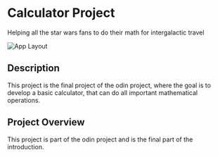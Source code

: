 # Calculator Project

Helping all the star wars fans to do their math for intergalactic travel

![App Layout](./images/finalApp.png)


## Description

This project is the final project of the odin project, where the goal is to develop a basic calculator, that can do all important mathematical operations.


## Project Overview

This project is part of the odin project and is the final part of the introduction.



